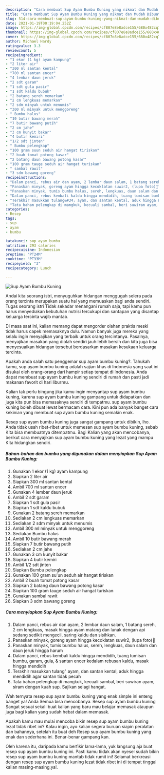 ```yaml
---
description: "Cara membuat Sup Ayam Bumbu Kuning yang nikmat dan Mudah Dibuat"
title: "Cara membuat Sup Ayam Bumbu Kuning yang nikmat dan Mudah Dibuat"
slug: 514-cara-membuat-sup-ayam-bumbu-kuning-yang-nikmat-dan-mudah-dibuat
date: 2021-01-19T00:19:04.252Z
image: https://img-global.cpcdn.com/recipes/cf807e8e8adce155/680x482cq70/sup-ayam-bumbu-kuning-foto-resep-utama.jpg
thumbnail: https://img-global.cpcdn.com/recipes/cf807e8e8adce155/680x482cq70/sup-ayam-bumbu-kuning-foto-resep-utama.jpg
cover: https://img-global.cpcdn.com/recipes/cf807e8e8adce155/680x482cq70/sup-ayam-bumbu-kuning-foto-resep-utama.jpg
author: Michael Hardy
ratingvalue: 3.3
reviewcount: 5
recipeingredient:
- "1 ekor (1 kg) ayam kampung"
- "2 liter air"
- "300 ml santan kental"
- "700 ml santan encer"
- "4 lembar daun jeruk"
- "2 sdt garam"
- "1 sdt gula pasir"
- "1 sdt kaldu bubuk"
- "2 batang sereh memarkan"
- "2 cm lengkuas memarkan"
- "2 sdm minyak untuk menumis"
- "300 ml minyak untuk menggoreng"
- " Bumbu halus"
- "10 butir bawang merah"
- "7 butir bawang putih"
- "2 cm jahe"
- "3 cm kunyit bakar"
- "4 butir kemiri"
- "1/2 sdt jinten"
- " Bumbu pelengkap"
- "100 gram suun seduh air hangat tiriskan"
- "2 buah tomat potong kasar"
- "2 batang daun bawang potong kasar"
- "100 gram tauge seduh air hangat turiskan"
- " sambal rawit"
- "3 sdm bawang goreng"
recipeinstructions:
- "Dalam panci, rebus air dan ayam, 2 lembar daun salam, 1 batang sereh, 2 cm lengkuas, masak hingga ayam matang dan lunak dengan api sedang sedikit mengecil, saring kaldu dan sisihkan."
- "Panaskan minyak, goreng ayam hingga kecoklatan suwir2, (lupa foto)🙏"
- "Panaskan minyak, tumis bumbu halus, sereh, lengkuas, daun salam dan daun jeruk hingga harum"
- "Dalam panci, rebus kembali kaldu hingga mendidih, tuang tumisan bumbu, garam, gula, &amp; santan encer kedalam rebusan kaldu, masak hingga mendidih"
- "Terakhir masukkan tulang&#34; ayam, dan santan kental, aduk hingga mendidih agar santan tidak pecah"
- "Tata bahan pelengkap di mangkuk, kecuali sambal, beri suwiran ayam, siram dengan kuah sup. Sajikan selagi hangat."
categories:
- Resep
tags:
- sup
- ayam
- bumbu

katakunci: sup ayam bumbu 
nutrition: 293 calories
recipecuisine: Indonesian
preptime: "PT24M"
cooktime: "PT33M"
recipeyield: "3"
recipecategory: Lunch

---
```



![Sup Ayam Bumbu Kuning](https://img-global.cpcdn.com/recipes/cf807e8e8adce155/680x482cq70/sup-ayam-bumbu-kuning-foto-resep-utama.jpg)

Andai kita seorang istri, menyuguhkan hidangan menggugah selera pada orang tercinta merupakan suatu hal yang memuaskan bagi anda sendiri. Tugas seorang istri Tidak sekadar menangani rumah saja, tapi kamu pun harus menyediakan kebutuhan nutrisi tercukupi dan santapan yang disantap keluarga tercinta wajib mantab.

Di masa  saat ini, kalian memang dapat mengorder olahan praktis meski tidak harus capek memasaknya dulu. Namun banyak juga mereka yang selalu ingin menyajikan yang terbaik untuk orang tercintanya. Pasalnya, menyajikan masakan yang diolah sendiri jauh lebih bersih dan kita juga bisa menyesuaikan hidangan tersebut berdasarkan masakan kesukaan keluarga tercinta. 



Apakah anda salah satu penggemar sup ayam bumbu kuning?. Tahukah kamu, sup ayam bumbu kuning adalah sajian khas di Indonesia yang saat ini disukai oleh orang-orang dari hampir setiap tempat di Indonesia. Anda dapat membuat sup ayam bumbu kuning sendiri di rumah dan pasti jadi makanan favorit di hari liburmu.

Kalian tak perlu bingung jika kamu ingin menyantap sup ayam bumbu kuning, karena sup ayam bumbu kuning gampang untuk didapatkan dan juga kita pun bisa memasaknya sendiri di tempatmu. sup ayam bumbu kuning boleh dibuat lewat bermacam cara. Kini pun ada banyak banget cara kekinian yang membuat sup ayam bumbu kuning semakin enak.

Resep sup ayam bumbu kuning juga sangat gampang untuk dibikin, lho. Anda tidak usah ribet-ribet untuk memesan sup ayam bumbu kuning, sebab Kita bisa membuatnya ditempatmu. Bagi Kalian yang akan mencobanya, berikut cara menyajikan sup ayam bumbu kuning yang lezat yang mampu Kita hidangkan sendiri.

<!--inarticleads1-->

##### Bahan-bahan dan bumbu yang digunakan dalam menyiapkan Sup Ayam Bumbu Kuning:

1. Gunakan 1 ekor (1 kg) ayam kampung
1. Siapkan 2 liter air
1. Siapkan 300 ml santan kental
1. Ambil 700 ml santan encer
1. Gunakan 4 lembar daun jeruk
1. Ambil 2 sdt garam
1. Siapkan 1 sdt gula pasir
1. Siapkan 1 sdt kaldu bubuk
1. Gunakan 2 batang sereh memarkan
1. Sediakan 2 cm lengkuas memarkan
1. Sediakan 2 sdm minyak untuk menumis
1. Ambil 300 ml minyak untuk menggoreng
1. Sediakan  Bumbu halus
1. Ambil 10 butir bawang merah
1. Siapkan 7 butir bawang putih
1. Sediakan 2 cm jahe
1. Gunakan 3 cm kunyit bakar
1. Siapkan 4 butir kemiri
1. Ambil 1/2 sdt jinten
1. Siapkan  Bumbu pelengkap
1. Gunakan 100 gram su&#39;un seduh air hangat tiriskan
1. Ambil 2 buah tomat potong kasar
1. Siapkan 2 batang daun bawang potong kasar
1. Siapkan 100 gram tauge seduh air hangat turiskan
1. Gunakan  sambal rawit
1. Siapkan 3 sdm bawang goreng




<!--inarticleads2-->

##### Cara menyiapkan Sup Ayam Bumbu Kuning:

1. Dalam panci, rebus air dan ayam, 2 lembar daun salam, 1 batang sereh, 2 cm lengkuas, masak hingga ayam matang dan lunak dengan api sedang sedikit mengecil, saring kaldu dan sisihkan.
1. Panaskan minyak, goreng ayam hingga kecoklatan suwir2, (lupa foto)🙏
1. Panaskan minyak, tumis bumbu halus, sereh, lengkuas, daun salam dan daun jeruk hingga harum
1. Dalam panci, rebus kembali kaldu hingga mendidih, tuang tumisan bumbu, garam, gula, &amp; santan encer kedalam rebusan kaldu, masak hingga mendidih
1. Terakhir masukkan tulang&#34; ayam, dan santan kental, aduk hingga mendidih agar santan tidak pecah
1. Tata bahan pelengkap di mangkuk, kecuali sambal, beri suwiran ayam, siram dengan kuah sup. Sajikan selagi hangat.




Wah ternyata resep sup ayam bumbu kuning yang enak simple ini enteng banget ya! Anda Semua bisa mencobanya. Resep sup ayam bumbu kuning Sangat sesuai sekali buat kalian yang baru mau belajar memasak ataupun juga bagi kalian yang sudah hebat dalam memasak.

Apakah kamu mau mulai mencoba bikin resep sup ayam bumbu kuning lezat tidak ribet ini? Kalau ingin, ayo kalian segera buruan siapin peralatan dan bahannya, setelah itu buat deh Resep sup ayam bumbu kuning yang enak dan sederhana ini. Benar-benar gampang kan. 

Oleh karena itu, daripada kamu berfikir lama-lama, yuk langsung aja buat resep sup ayam bumbu kuning ini. Pasti kamu tiidak akan nyesel sudah bikin resep sup ayam bumbu kuning mantab tidak rumit ini! Selamat berkreasi dengan resep sup ayam bumbu kuning lezat tidak ribet ini di tempat tinggal kalian masing-masing,ya!.

